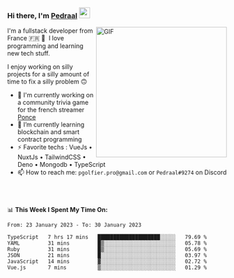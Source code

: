 ### Hi there, I'm <a href="https://pedraal.dev" target="_blank">Pedraal</a> <img src="https://media.giphy.com/media/hvRJCLFzcasrR4ia7z/giphy.gif" width="25px">
<img align="right" alt="GIF" src="https://pedraal.dev/avatar.png" width="300" height="300" />

I'm a fullstack developer from France 🇫🇷 🥖 &nbsp;I love programming and learning new
tech stuff.

I enjoy working on silly projects for a silly amount of time to fix a silly problem 🙃

- 🔭  I'm currently working on a community trivia game for the french streamer <a href="https://twitch.tv/ponce" target="_blank">Ponce</a>
- 🌱 I’m currently learning blockchain and smart contract programming
- ⚡ Favorite techs : VueJs &bull; NuxtJs &bull; TailwindCSS &bull; Deno &bull; Mongodb &bull; TypeScript
- 📫 How to reach me: `pgolfier.pro@gmail.com` or `Pedraal#9274` on Discord

<br>
<br>

📊 **This Week I Spent My Time On:**
<!--START_SECTION:waka-->

```text
From: 23 January 2023 - To: 30 January 2023

TypeScript   7 hrs 17 mins   ████████████████████░░░░░   79.69 %
YAML         31 mins         █▒░░░░░░░░░░░░░░░░░░░░░░░   05.78 %
Ruby         31 mins         █▒░░░░░░░░░░░░░░░░░░░░░░░   05.69 %
JSON         21 mins         █░░░░░░░░░░░░░░░░░░░░░░░░   03.97 %
JavaScript   14 mins         ▓░░░░░░░░░░░░░░░░░░░░░░░░   02.72 %
Vue.js       7 mins          ▒░░░░░░░░░░░░░░░░░░░░░░░░   01.29 %
```

<!--END_SECTION:waka-->
